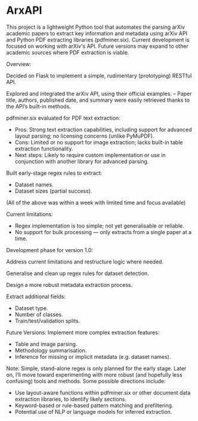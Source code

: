 # ArxAPI
This project is a lightweight Python tool that automates the parsing arXiv academic papers to extract key information and metadata using arXiv API and Python PDF extracting libraries (pdfminer.six). Current development is focused on working with arXiv's API. Future versions may expand to other academic sources where PDF extraction is viable.  

Overview: 

Decided on Flask to implement a simple, rudimentary (prototyping) RESTful API.

Explored and integrated the arXiv API, using their official examples.
    – Paper title, authors, published date, and summary were easily retrieved thanks to the API’s built-in methods.   

pdfminer.six evaluated for PDF text extraction:
  - Pros: Strong text extraction capabilities, including support for advanced layout parsing; no licensing concerns (unlike PyMuPDF).
  - Cons: Limited or no support for image extraction; lacks built-in table extraction functionality.
  - Next steps: Likely to require custom implementation or use in conjunction with another library for advanced parsing.

Built early-stage regex rules to extract:
  - Dataset names.
  - Dataset sizes (partial success).
    
(All of the above was within a week with limited time and focus available)


Current limitations: 
- Regex implementation is too simple; not yet generalisable or reliable.
- No support for bulk processing — only extracts from a single paper at a time.

Development phase for version 1.0:

Address current limitations and restructure logic where needed.

Generalise and clean up regex rules for dataset detection.

Design a more robust metadata extraction process.

Extract additional fields:
  - Dataset type.
  - Number of classes.
  - Train/test/validation splits.

Future Versions: 
Implement more complex extraction features:
  - Table and image parsing.
  - Methodology summarisation.
  - Inference for missing or implicit metadata (e.g. dataset names).
    
Note: Simple, stand-alone regex is only planned for the early stage. Later on, I’ll move toward experimenting with more robust (and hopefully less confusing) tools and methods. Some possible directions include:
  - Use layout-aware functions within pdfminer.six or other document data extraction libraries, to identify likely sections.
  - Keyword-based or rule-based pattern matching and prefiltering.  
  - Potential use of NLP or language models for inferred extraction.
  

  
